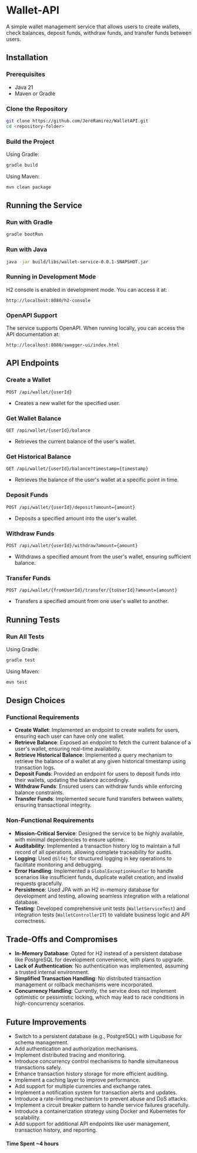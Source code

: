 # Wallet-API

A simple wallet management service that allows users to create wallets, check balances, deposit funds, withdraw funds, and transfer funds between users.

## Installation

### Prerequisites

- Java 21
- Maven or Gradle

### Clone the Repository

```sh
git clone https://github.com/JereRamirez/WalletAPI.git
cd <repository-folder>
```

### Build the Project

Using Gradle:

```sh
gradle build
```

Using Maven:

```sh
mvn clean package
```

## Running the Service

### Run with Gradle

```sh
gradle bootRun
```

### Run with Java

```sh
java -jar build/libs/wallet-service-0.0.1-SNAPSHOT.jar
```

### Running in Development Mode

H2 console is enabled in development mode. You can access it at:

```
http://localhost:8080/h2-console
```

### OpenAPI Support

The service supports OpenAPI. When running locally, you can access the API documentation at:

```
http://localhost:8080/swagger-ui/index.html
```

## API Endpoints

### Create a Wallet

```
POST /api/wallet/{userId}
```

- Creates a new wallet for the specified user.

### Get Wallet Balance

```
GET /api/wallet/{userId}/balance
```

- Retrieves the current balance of the user's wallet.

### Get Historical Balance

```
GET /api/wallet/{userId}/balance?timestamp={timestamp}
```

- Retrieves the balance of the user's wallet at a specific point in time.

### Deposit Funds

```
POST /api/wallet/{userId}/deposit?amount={amount}
```

- Deposits a specified amount into the user's wallet.

### Withdraw Funds

```
POST /api/wallet/{userId}/withdraw?amount={amount}
```

- Withdraws a specified amount from the user's wallet, ensuring sufficient balance.

### Transfer Funds

```
POST /api/wallet/{fromUserId}/transfer/{toUserId}?amount={amount}
```

- Transfers a specified amount from one user's wallet to another.

## Running Tests

### Run All Tests

Using Gradle:

```sh
gradle test
```

Using Maven:

```sh
mvn test
```

## Design Choices

### Functional Requirements

- **Create Wallet**: Implemented an endpoint to create wallets for users, ensuring each user can have only one wallet.
- **Retrieve Balance**: Exposed an endpoint to fetch the current balance of a user's wallet, ensuring real-time availability.
- **Retrieve Historical Balance**: Implemented a query mechanism to retrieve the balance of a wallet at any given historical timestamp using transaction logs.
- **Deposit Funds**: Provided an endpoint for users to deposit funds into their wallets, updating the balance accordingly.
- **Withdraw Funds**: Ensured users can withdraw funds while enforcing balance constraints.
- **Transfer Funds**: Implemented secure fund transfers between wallets, ensuring transactional integrity.

### Non-Functional Requirements

- **Mission-Critical Service**: Designed the service to be highly available, with minimal dependencies to ensure uptime.
- **Auditability**: Implemented a transaction history log to maintain a full record of all operations, allowing complete traceability for audits.
- **Logging**: Used `@Slf4j` for structured logging in key operations to facilitate monitoring and debugging.
- **Error Handling**: Implemented a `GlobalExceptionHandler` to handle scenarios like insufficient funds, duplicate wallet creation, and invalid requests gracefully.
- **Persistence**: Used JPA with an H2 in-memory database for development and testing, allowing seamless integration with a relational database.
- **Testing**: Developed comprehensive unit tests (`WalletServiceTest`) and integration tests (`WalletControllerIT`) to validate business logic and API correctness.

## Trade-Offs and Compromises

- **In-Memory Database**: Opted for H2 instead of a persistent database like PostgreSQL for development convenience, with plans to upgrade.
- **Lack of Authentication**: No authentication was implemented, assuming a trusted internal environment.
- **Simplified Transaction Handling**: No distributed transaction management or rollback mechanisms were incorporated.
- **Concurrency Handling**: Currently, the service does not implement optimistic or pessimistic locking, which may lead to race conditions in high-concurrency scenarios.

## Future Improvements

- Switch to a persistent database (e.g., PostgreSQL) with Liquibase for schema management.
- Add authentication and authorization mechanisms.
- Implement distributed tracing and monitoring.
- Introduce concurrency control mechanisms to handle simultaneous transactions safely.
- Enhance transaction history storage for more efficient auditing.
- Implement a caching layer to improve performance.
- Add support for multiple currencies and exchange rates.
- Implement a notification system for transaction alerts and updates.
- Introduce a rate-limiting mechanism to prevent abuse and DoS attacks.
- Implement a circuit breaker pattern to handle service failures gracefully.
- Introduce a containerization strategy using Docker and Kubernetes for scalability.
- Add support for additional API endpoints like user management, transaction history, and reporting.

#### Time Spent ~4 hours